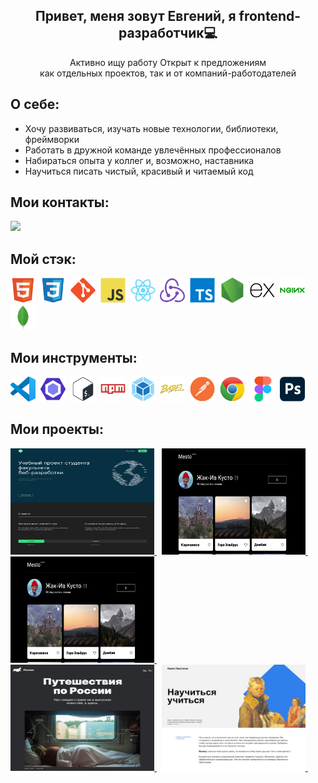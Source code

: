 <h2 align="center">Привет, меня зовут Евгений, я frontend-разработчик💻</h2>
<p align="center">Активно ищу работу Открыт к предложениям <br>как отдельных проектов, так и от компаний-работодателей</p>



## О себе:
* Хочу развиваться, изучать новые технологии, библиотеки, фреймворки
* Работать в дружной команде увлечённых профессионалов
* Набираться опыта у коллег и, возможно, наставника
* Научиться писать чистый, красивый и читаемый код


## Мои контакты:
<div>
  <a href="https://t.me/endmeplz"><img src="https://img.shields.io/badge/Telegram-00BFFF?style=for-the-badge&logo=Telegram&logoColor=FFFFFF"></a>
</div>


## Мой стэк:
<div>
  <img src="https://github.com/devicons/devicon/blob/master/icons/html5/html5-original.svg" title="html5" alt="html5" width="40" height="40"/>&nbsp
  <img src="https://github.com/devicons/devicon/blob/master/icons/css3/css3-original.svg" title="css" alt="css" width="40" height="40"/>&nbsp
  <img src="https://github.com/devicons/devicon/blob/master/icons/git/git-original.svg" title="git" alt="git" width="40" height="40"/>&nbsp
  <img src="https://github.com/devicons/devicon/blob/master/icons/javascript/javascript-original.svg" title="javascript" alt="javascript" width="40" height="40"/>&nbsp
  <img src="https://github.com/devicons/devicon/blob/master/icons/react/react-original.svg" title="reactjs" alt="reactjs" width="40" height="40"/>&nbsp
  <img src="https://github.com/devicons/devicon/blob/master/icons/redux/redux-original.svg" title="redux/rtk" alt="redux" width="40" height="40"/>&nbsp
  <img src="https://github.com/devicons/devicon/blob/master/icons/typescript/typescript-original.svg" title="typescript" alt="typescript" width="40" height="40"/>&nbsp
  <img src="https://github.com/devicons/devicon/blob/master/icons/nodejs/nodejs-original.svg" title="nodejs" alt="nodejs" width="40" height="40"/>&nbsp
  <img src="https://github.com/devicons/devicon/blob/master/icons/express/express-original.svg" title="express" alt="express" width="40" height="40"/>&nbsp
  <img src="https://github.com/devicons/devicon/blob/master/icons/nginx/nginx-original.svg" title="nginx" alt="nginx" width="40" height="40"/>&nbsp
  <img src="https://github.com/devicons/devicon/blob/master/icons/mongodb/mongodb-original.svg" title="mongodb" alt="mongodb" width="40" height="40"/>&nbsp
</div>


## Мои инструменты:
<div>
  <img src="https://github.com/devicons/devicon/blob/master/icons/vscode/vscode-original.svg" title="vs-code" alt="vs-code" width="40" height="40"/>&nbsp
  <img src="https://github.com/devicons/devicon/blob/master/icons/eslint/eslint-original.svg" title="eslint" alt="eslint" width="40" height="40"/>&nbsp
  <img src="https://github.com/devicons/devicon/blob/master/icons/bash/bash-original.svg" title="git bash" alt="git bash" width="40" height="40"/>&nbsp
  <img src="https://github.com/devicons/devicon/blob/master/icons/npm/npm-original-wordmark.svg" title="npm" alt="npm" width="40" height="40"/>&nbsp
  <img src="https://github.com/devicons/devicon/blob/master/icons/webpack/webpack-original.svg" title="webpack" alt="webpack" width="40" height="40"/>&nbsp
  <img src="https://github.com/devicons/devicon/blob/master/icons/babel/babel-original.svg" title="babel" alt="babel" width="40" height="40"/>&nbsp
  <img src="https://github.com/devicons/devicon/blob/master/icons/postman/postman-original.svg" title="postman" alt="postman" width="40" height="40"/>&nbsp
  <img src="https://github.com/devicons/devicon/blob/master/icons/chrome/chrome-original.svg" title="chrome" alt="chrome" width="40" height="40"/>&nbsp
  <img src="https://github.com/devicons/devicon/blob/master/icons/figma/figma-original.svg" title="figma" alt="figma" width="40" height="40"/>&nbsp
  <img src="https://github.com/devicons/devicon/blob/master/icons/photoshop/photoshop-plain.svg" title="photoshop" alt="photoshop" width="40" height="40"/>&nbsp
</div>

## Мои проекты:
<div>
<a href="https://github.com/nnbko/movies-explorer-frontend">
      <img src="https://github.com/nnbko/movies-explorer-frontend/blob/main/movies-front/src/images/photo_2024-05-15_16-26-52.jpg" title="movies-explorer-frontend" alt="movies-explorer-frontend" width="230" height="170"> 
    </a>&nbsp; 
    <a href="https://github.com/nnbko/react-mesto-api-full-gha">
      <img src="https://github.com/nnbko/react-mesto-api-full-gha/blob/main/frontend/src/images/photo_2024-05-15_16-49-27.jpg" title="react-mesto-api-full-gha" alt="react-mesto-api-full-gha" width="230" height="170"> 
    </a>&nbsp;
    <a href="https://github.com/nnbko/mesto">
      <img src="https://github.com/nnbko/react-mesto-api-full-gha/blob/main/frontend/src/images/photo_2024-05-15_16-49-27.jpg" title="mesto" alt="mesto" width="230" height="170">
    </a>&nbsp;
    
  </div>
  <div>
<a href="https://github.com/nnbko/russian-travel">
      <img src="https://github.com/nnbko/how-to-learn/blob/main/images/photo_2024-05-15_17-02-29.jpg" title="russian-travel" alt="russian-travel" width="230" height="170">
    </a>&nbsp;
<a href="https://github.com/nnbko/how-to-learn">
      <img src="https://github.com/nnbko/russian-travel/blob/main/images/photo_2024-05-15_17-02-38.jpg" title="how-to-learn" alt="how-to-learn" width="230" height="170">
    </a>&nbsp;
    </div>
</div>
